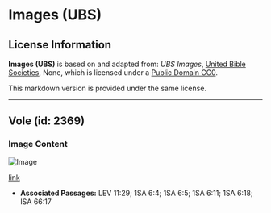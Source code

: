# Images (UBS)

## License Information

**Images (UBS)** is based on and adapted from: _UBS Images_, [United Bible Societies](https://unitedbiblesocieties.org/), None, which is licensed under a [Public Domain CC0](https://creativecommons.org/public-domain/cc0/).

This markdown version is provided under the same license.



--------------------------------

## Vole (id: 2369)

### Image Content

![Image](https://cdn.aquifer.bible/aquifer-content/resources/Media/WEB-0892_vole.jpg)

[link](https://cdn.aquifer.bible/aquifer-content/resources/Media/WEB-0892_vole.jpg)

* **Associated Passages:** LEV 11:29; 1SA 6:4; 1SA 6:5; 1SA 6:11; 1SA 6:18; ISA 66:17

